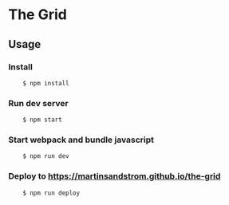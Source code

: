 # The Grid

## Usage

### Install

```console
    $ npm install
```

### Run dev server

```console
    $ npm start
```
### Start webpack and bundle javascript

```console
    $ npm run dev
```

### Deploy to https://martinsandstrom.github.io/the-grid

```console
    $ npm run deploy
```
